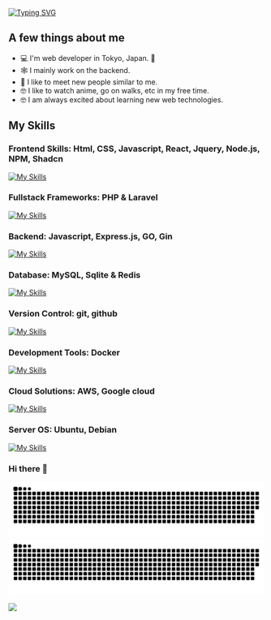 [![Typing SVG](https://readme-typing-svg.herokuapp.com?font=Fira+Code&pause=1000&color=A9FEF7&center=true&vCenter=true&random=true&width=500&lines=Hi%2C+I'm+Kabir+Gaire;Welcome+To+My+Github+Profile)](https://git.io/typing-svg)

## A few things about me

- 💻 I'm web developer in Tokyo, Japan.  📍
- 🕸️ I mainly work on the backend.
- 🤝 I like to meet new people similar to me.
- 🤓 I like to watch anime, go on walks, etc in my free time.
- 🤓 I am always excited about learning new web technologies.

## My Skills

  ### Frontend Skills: Html, CSS, Javascript, React, Jquery, Node.js, NPM, Shadcn
  
  [![My Skills](https://skillicons.dev/icons?i=html,css,js,jquery,react,nodejs,npm,shadcn&theme=light)](https://skillicons.dev)
  
  ### Fullstack Frameworks: PHP & Laravel
  
  [![My Skills](https://skillicons.dev/icons?i=php,laravel&theme=light)](https://skillicons.dev)
  
  ### Backend: Javascript, Express.js, GO, Gin
  
  [![My Skills](https://skillicons.dev/icons?i=js,express,go,gin&theme=light)](https://skillicons.dev)
  
  ### Database: MySQL, Sqlite & Redis
  
  [![My Skills](https://skillicons.dev/icons?i=mysql,sqlite,redis&theme=light)](https://skillicons.dev)
  
  ### Version Control: git, github
  
  [![My Skills](https://skillicons.dev/icons?i=git,github&theme=light)](https://skillicons.dev)
  
  ### Development Tools: Docker
  
  [![My Skills](https://skillicons.dev/icons?i=docker&theme=light)](https://skillicons.dev)
  
  ### Cloud Solutions: AWS, Google cloud
  
  [![My Skills](https://skillicons.dev/icons?i=aws,firebase,gcp&theme=light)](https://skillicons.dev)
  
  ### Server OS: Ubuntu, Debian 
  
  [![My Skills](https://skillicons.dev/icons?i=debian,ubuntu&theme=light)](https://skillicons.dev)

### Hi there 👋

![github contribution grid snake animation](https://raw.githubusercontent.com/kabirgaire0/kabirgaire0/output/github-contribution-grid-snake-dark.svg#gh-dark-mode-only)
![github contribution grid snake animation](https://raw.githubusercontent.com/kabirgaire0/kabirgaire0/output/github-contribution-grid-snake.svg#gh-light-mode-only)

![](https://komarev.com/ghpvc/?username=kabirgaire0)
